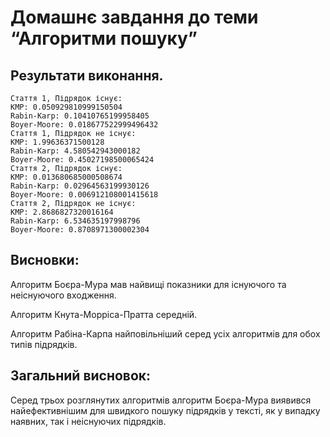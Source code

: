 # Домашнє завдання до теми “Алгоритми пошуку”


## Результати виконання.

```
Стаття 1, Підрядок існує:
KMP: 0.050929810999150504
Rabin-Karp: 0.10410765199958405
Boyer-Moore: 0.018677522999496432
Стаття 1, Підрядок не існує:
KMP: 1.99636371500128
Rabin-Karp: 4.580542943000182
Boyer-Moore: 0.45027198500065424
Стаття 2, Підрядок існує:
KMP: 0.013680685000508674
Rabin-Karp: 0.02964563199930126
Boyer-Moore: 0.006912108001415618
Стаття 2, Підрядок не існує:
KMP: 2.8686827320016164
Rabin-Karp: 6.534635197998796
Boyer-Moore: 0.8708971300002304
```

## Висновки:
Алгоритм Боєра-Мура мав найвищі показники для існуючого та неіснуючого входження.

Алгоритм Кнута-Морріса-Пратта середній.

Алгоритм Рабіна-Карпа найповільніший серед усіх алгоритмів для обох типів підрядків.

## Загальний висновок:
Серед трьох розглянутих алгоритмів алгоритм Боєра-Мура виявився найефективнішим для швидкого пошуку підрядків у тексті, як у випадку наявних, так і неіснуючих підрядків. 
